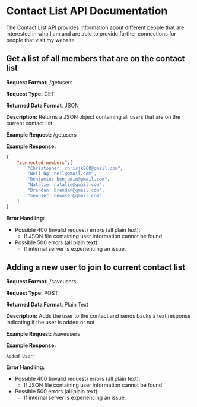 # Contact List API Documentation
The Contact List API provides information about different people that are interested in who I am and are able to provide further connections for people that visit my website.

## Get a list of all members that are on the contact list
**Request Format:** /getusers

**Request Type:** GET

**Returned Data Format**: JSON

**Description:** Returns a JSON object containing all users that are on the current contact list


**Example Request:** /getusers

**Example Response:**

```json
{
    "connected-members":[
        "Christopher: chrisjk868@gmail.com",
        "Neil Ng: neil@gmail.com",
        "Benjamin: benjamin@gmail.com",
        "Natalie: natalie@gmail.com",
        "Brendan: brendan@gmail.com",
        "newuser: newuser@gmail.com"
    ]
}
```

**Error Handling:**
- Possible 400 (invalid request) errors (all plain text):
  - If JSON file containing user information cannot be found.
- Possible 500 errors (all plain text):
  - If internal server is experiencing an issue.

## Adding a new user to join to current contact list
**Request Format:** /saveusers

**Request Type:** POST

**Returned Data Format**: Plain Text

**Description:** Adds the user to the contact and sends backs a text response indicating if the user is added or not

**Example Request:** /saveusers

**Example Response:**

```
Added User!
```

**Error Handling:**
- Possible 400 (invalid request) errors (all plain text):
  - If JSON file containing user information cannot be found.
- Possible 500 errors (all plain text):
  - If internal server is experiencing an issue.
